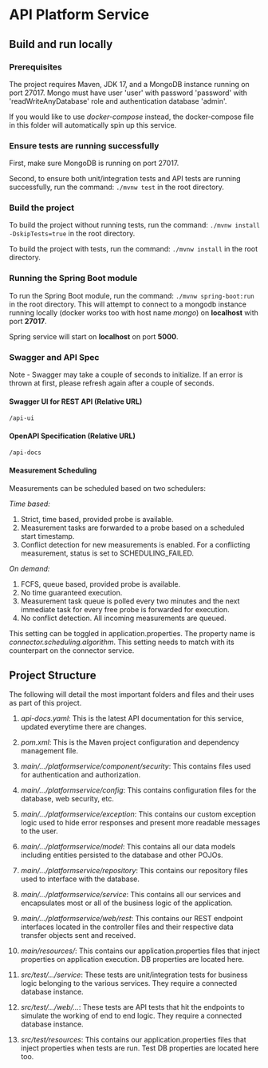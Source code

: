 # API Platform Service

## Build and run locally

### Prerequisites

The project requires Maven, JDK 17, and a MongoDB instance running on port 27017. Mongo must have user 'user' with password 'password' with 'readWriteAnyDatabase' role and authentication database 'admin'.

If you would like to use _docker-compose_ instead, the docker-compose file in this folder will automatically spin up this service.

### Ensure tests are running successfully
First, make sure MongoDB is running on port 27017.

Second, to ensure both unit/integration tests and API tests are running successfully, run the command: `./mvnw test` in the root directory.

### Build the project
To build the project without running tests, run the command: `./mvnw install -DskipTests=true` in the root directory.

To build the project with tests, run the command: `./mvnw install` in the root directory.

### Running the Spring Boot module
To run the Spring Boot module, run the command: `./mvnw spring-boot:run` in the root directory. This will attempt to connect to a mongodb instance running locally (docker works too with host name _mongo_) on **localhost** with port **27017**.

Spring service will start on **localhost** on port **5000**.

### Swagger and API Spec

Note - Swagger may take a couple of seconds to initialize. If an error is thrown at first, please refresh again after a couple of seconds.

#### Swagger UI for REST API (Relative URL)
`/api-ui`

#### OpenAPI Specification (Relative URL)
`/api-docs`

#### Measurement Scheduling
Measurements can be scheduled based on two schedulers:

*Time based:*
1. Strict, time based, provided probe is available.
2. Measurement tasks are forwarded to a probe based on a scheduled start timestamp.
3. Conflict detection for new measurements is enabled. For a conflicting measurement, status is set to SCHEDULING_FAILED.

*On demand:*
1. FCFS, queue based, provided probe is available.
2. No time guaranteed execution.
3. Measurement task queue is polled every two minutes and the next immediate task for every free probe is forwarded for execution.
4. No conflict detection. All incoming measurements are queued.

This setting can be toggled in application.properties. The property name is *connector.scheduling.algorithm*. This setting needs to match with its counterpart on the connector service.

## Project Structure

The following will detail the most important folders and files and their uses as part of this project.

1. _api-docs.yaml_: This is the latest API documentation for this service, updated everytime there are changes.

2. _pom.xml_: This is the Maven project configuration and dependency management file.

3. _main/.../platformservice/component/security_: This contains files used for authentication and authorization.

4. _main/.../platformservice/config_: This contains configuration files for the database, web security, etc.

5. _main/.../platformservice/exception_: This contains our custom exception logic used to hide error responses and present more readable messages to the user.

6. _main/.../platformservice/model_: This contains all our data models including entities persisted to the database and other POJOs.

7. _main/.../platformservice/repository_: This contains our repository files used to interface with the database.

8. _main/.../platformservice/service_: This contains all our services and encapsulates most or all of the business logic of the application.

9. _main/.../platformservice/web/rest_: This contains our REST endpoint interfaces located in the controller files and their respective data transfer objects sent and received.

10. _main/resources/_: This contains our application.properties files that inject properties on application execution. DB properties are located here.

11. _src/test/.../service_: These tests are unit/integration tests for business logic belonging to the various services. They require a connected database instance.

12. _src/test/.../web/..._: These tests are API tests that hit the endpoints to simulate the working of end to end logic. They require a connected database instance.

13. _src/test/resources_: This contains our application.properties files that inject properties when tests are run. Test DB properties are located here too.
